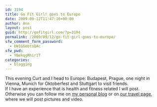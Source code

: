 ```yaml
---
id: 3194
title: Go Fit Girl! goes to Europe
date: 2009-09-12T11:47:16+00:00
author: Ann
layout: post
guid: http://gofitgirl.com/?p=3194
permalink: /2009/09/12/go-fit-girl-goes-to-europe/
sfw_comment_form_password:
  - bW1GGebtsQAc
sfw_pwd:
  - YBekqgRhir1T
categories:
  - blogging
---
```

This evening Curt and I head to Europe: Budapest, Prague, one night in Vienna, Munich for Oktoberfest and Stuttgart to visit friends.  
If I have an experience that is health and fitness related I will post. Otherwise you can follow me on [my personal blog](http://annchihakpoff.blogspot.com) or on [our travel page](http://poffdaddy.com/travel/Oktoberfest/Curt_%26_Anns_Travels/Curt_%26_Anns_Travels.html), where we will post pictures and video.